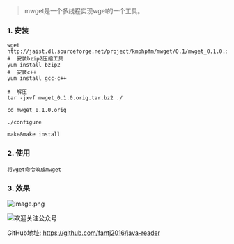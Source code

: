 >mwget是一个多线程实现wget的一个工具。

###   1. 安装
```
wget http://jaist.dl.sourceforge.net/project/kmphpfm/mwget/0.1/mwget_0.1.0.orig.tar.bz2
#  安装bzip2压缩工具
yum install bzip2
#  安装c++
yum install gcc-c++

#  解压
tar -jxvf mwget_0.1.0.orig.tar.bz2 ./

cd mwget_0.1.0.orig

./configure

make&make install
```
###   2. 使用

```
将wget命令改成mwget
```

###   3. 效果
![image.png](https://upload-images.jianshu.io/upload_images/5786888-8647b6cce0a1b190.png?imageMogr2/auto-orient/strip%7CimageView2/2/w/1240)

![欢迎关注公众号](https://user-gold-cdn.xitu.io/2020/2/22/1706c6ee573189ff?w=258&h=258&f=jpeg&s=15621)

GitHub地址: https://github.com/fantj2016/java-reader